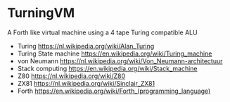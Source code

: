 # TurningVM
A Forth like virtual machine using a 4 tape Turing compatible ALU

- Turing https://nl.wikipedia.org/wiki/Alan_Turing
- Turing State machine https://en.wikipedia.org/wiki/Turing_machine
- von Neumann https://nl.wikipedia.org/wiki/Von_Neumann-architectuur
- Stack computing https://en.wikipedia.org/wiki/Stack_machine
- Z80 https://nl.wikipedia.org/wiki/Z80
- ZX81 https://nl.wikipedia.org/wiki/Sinclair_ZX81
- Forth https://en.wikipedia.org/wiki/Forth_(programming_language)
